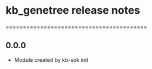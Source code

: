 # kb_genetree release notes
=========================================

0.0.0
-----
* Module created by kb-sdk init
